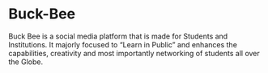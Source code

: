 # Buck-Bee
Buck Bee is a social media platform that is made for Students and Institutions.  It majorly focused to “Learn in Public” and enhances the capabilities, creativity and most importantly networking of students all over the Globe.
